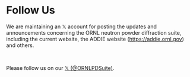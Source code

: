 Follow Us
===

We are maintaining an 𝕏 account for posting the updates and announcements concerning the ORNL neutron powder diffraction suite, including the current website, the ADDIE website (https://addie.ornl.gov) and others.

<br>

Please follow us on our <a href="https://x.com/ORNLPDSuite" target="_blank">𝕏 (@ORNLPDSuite)</a>.
